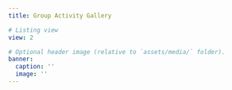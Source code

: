 ```yaml
---
title: Group Activity Gallery

# Listing view
view: 2

# Optional header image (relative to `assets/media/` folder).
banner:
  caption: ''
  image: ''
---
```

